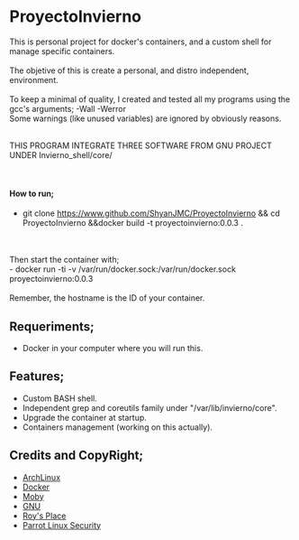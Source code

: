 # ProyectoInvierno
This is personal project for docker's containers, and a custom shell for manage specific containers. <br /><br />
The objetive of this is create a personal, and distro independent, environment. <br /><br />
To keep a minimal of quality, I created and tested all my programs using the gcc's arguments; -Wall -Werror <br />
Some warnings (like unused variables) are ignored by obviously reasons.<br /><br />

THIS PROGRAM INTEGRATE THREE SOFTWARE FROM GNU PROJECT UNDER Invierno_shell/core/

<br />

#### How to run;
- git clone https://www.github.com/ShyanJMC/ProyectoInvierno && cd ProyectoInvierno &&docker build -t proyectoinvierno:0.0.3 . 
<br />
<br />
Then start the container with; <br/>
- docker run -ti -v /var/run/docker.sock:/var/run/docker.sock proyectoinvierno:0.0.3
<br />
<br />
Remember, the hostname is the ID of your container.

## Requeriments;
- Docker in your computer where you will run this.

## Features;
- Custom BASH shell.
- Independent grep and coreutils family under "/var/lib/invierno/core".
- Upgrade the container at startup.
- Containers management (working on this actually).

## Credits and CopyRight;
- [ArchLinux](https://www.archlinux.org/)
- [Docker](https://www.docker.com/)
- [Moby](https://mobyproject.org/)
- [GNU](https://www.gnu.org/)
- [Roy's Place](https://roy.marples.name/)
- [Parrot Linux Security](https://www.parrotsec.org/)
